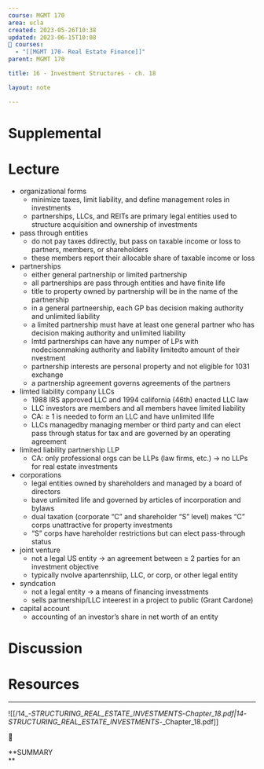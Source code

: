 ```yaml
---
course: MGMT 170
area: ucla
created: 2023-05-26T10:38
updated: 2023-06-15T10:08
📕 courses:
  - "[[MGMT 170- Real Estate Finance]]"
parent: MGMT 170

title: 16 - Investment Structures - ch. 18

layout: note

---
```

# Supplemental

# Lecture

- organizational forms
    - minimize taxes, limit liability, and define management roles in investments
    - partnerships, LLCs, and REITs are primary legal entities used to structure acquisition and ownership of investments
- pass through entities
    - do not pay taxes ddirectly, but pass on taxable income or loss to partners, members, or shareholders
    - these members report their allocable share of taxable income or loss
- partnerships
    - either general partnership or limited partnership
    - all partnerships are pass through entities and have finite life
    - title to property owned by partnership will be in the name of the partnership
    - in a general partneership, each GP bas decision making authority and unlimited liability
    - a limited partnership must have at least one general partner who has decision making authority and unlimited liability
    - lmtd partnerships can have any numper of LPs with nodecisonmaking authority and liability limitedto amount of their nvestment
    - partnership interests are personal property and not eligible for 1031 exchange
    - a partnership agreement governs agreements of the partners
- limted liability company LLCs
    - 1988 IRS approved LLC and 1994 california (46th) enacted LLC law
    - LLC investors are members and all members havee limited liability
    - CA: ≥ 1 is needed to form an LLC and have unlimited llife
    - LLCs managedby managing member or third party and can elect pass through status for tax and are governed by an operating agreement
- limited liability partnership LLP
    - CA: only professional orgs can be LLPs (law firms, etc.) → no LLPs for real estate investments
- corporations
    - legal entities owned by shareholders and managed by a board of directors
    - bave unlimited life and governed by articles of incorporation and bylaws
    - dual taxation (corporate “C” and shareholder “S” level) makes “C” corps unattractive for property investments
    - “S” corps have hareholder restrictions but can elect pass-through status
- joint venture
    - not a legal US entity → an agreement between ≥ 2 parties for an investment objective
    - typically nvolve apartenrshiip, LLC, or corp, or other legal entity
- syndcation
    - not a legal entity → a means of financing invesstments
    - sells partnership/LLC inteerest in a project to public (Grant Cardone)
- capital account
    - accounting of an investor’s share in net worth of an entity

# Discussion

# Resources

---

![[/14_-_STRUCTURING_REAL_ESTATE_INVESTMENTS_-_Chapter_18.pdf|14_-_STRUCTURING_REAL_ESTATE_INVESTMENTS_-_Chapter_18.pdf]]

📌

**SUMMARY  
**